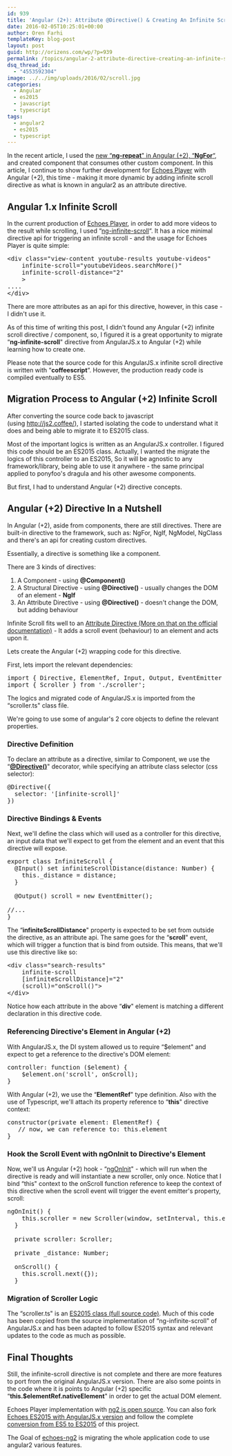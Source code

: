 ```yaml
---
id: 939
title: 'Angular (2+): Attribute @Directive() & Creating An Infinite Scroll Directive'
date: 2016-02-05T10:25:01+00:00
author: Oren Farhi 
templateKey: blog-post
layout: post
guid: http://orizens.com/wp/?p=939
permalink: /topics/angular-2-attribute-directive-creating-an-infinite-scroll-directive/
dsq_thread_id:
  - "4553592304"
image: ../../img/uploads/2016/02/scroll.jpg
categories:
  - Angular
  - es2015
  - javascript
  - typescript
tags:
  - angular2
  - es2015
  - typescript
---
```

In the recent article, I used the <a href="http://orizens.com/wp/topics/from-angular-1-x-ng-repeat-to-angular-2-ngfor-with-component/" target="_blank">new &#8220;<strong>ng-repeat</strong>" in Angular (+2), &#8220;<strong>NgFor</strong>&#8220;</a>, and created component that consumes other custom component. In this article, I continue to show further development for <a href="http://github.com/orizens/echoes-ng2" target="_blank">Echoes Player</a> with Angular (+2), this time - making it more dynamic by adding infinite scroll directive as what is known in angular2 as an attribute directive.<!--more-->

## Angular 1.x Infinite Scroll

In the current production of <a href="http://echotu.be" target="_blank">Echoes Player</a>, in order to add more videos to the result while scrolling, I used &#8220;<a href="https://sroze.github.io/ngInfiniteScroll/" target="_blank">ng-infinite-scroll</a>&#8220;. It has a nice minimal directive api for triggering an infinite scroll - and the usage for Echoes Player is quite simple:

<pre class="lang:default mark:2,3 decode:true ">&lt;div class="view-content youtube-results youtube-videos" 
	infinite-scroll="youtubeVideos.searchMore()" 
	infinite-scroll-distance="2"
	&gt;
....
&lt;/div&gt;</pre>

There are more attributes as an api for this directive, however, in this case - I didn't use it.

As of this time of writing this post, I didn't found any Angular (+2) infinite scroll directive / component, so, I figured it is a great opportunity to migrate &#8220;**ng-infinite-scroll**" directive from AngularJS.x to Angular (+2) while learning how to create one.

Please note that the source code for this AngularJS.x infinite scroll directive is written with &#8220;**coffeescript**&#8220;. However, the production ready code is compiled eventually to ES5.

## Migration Process to Angular (+2) Infinite Scroll

After converting the source code back to javascript (using <a href="http://js2.coffee/" target="_blank">http://js2.coffee/</a>), I started isolating the code to understand what it does and being able to migrate it to ES2015 class.

Most of the important logics is written as an AngularJS.x controller. I figured this code should be an ES2015 class. Actually, I wanted the migrate the logics of this controller to an ES2015, So it will be agnostic to any framework/library, being able to use it anywhere - the same principal applied to ponyfoo's dragula and his other awesome components.

But first, I had to understand Angular (+2) directive concepts.

## Angular (+2) Directive In a Nutshell

In Angular (+2), aside from components, there are still directives. There are built-in directive to the framework, such as: NgFor, NgIf, NgModel, NgClass and there's an api for creating custom directives.

Essentially, a directive is something like a component.

There are 3 kinds of directives:

  1. A Component - using **@Component()**
  2. A Structural Directive - using **@Directive()** - usually changes the DOM of an element - **NgIf**
  3. An Attribute Directive - using **@Directive()** - doesn't change the DOM, but adding behaviour

Infinite Scroll fits well to an <a href="https://angular.io/docs/ts/latest/guide/attribute-directives.html" target="_blank">Attribute Directive (More on that on the official documentation)</a> - It adds a scroll event (behaviour) to an element and acts upon it.

Lets create the Angular (+2) wrapping code for this directive.

First, lets import the relevant dependencies:

<pre class="lang:js decode:true  ">import { Directive, ElementRef, Input, Output, EventEmitter } from '@angular/core';
import { Scroller } from './scroller';</pre>

The logics and migrated code of AngularJS.x is imported from the &#8220;scroller.ts" class file.

We're going to use some of angular's 2 core objects to define the relevant properties.

### Directive Definition

To declare an attribute as a directive, similar to Component, we use the &#8220;**<a href="https://angular.io/docs/ts/latest/api/core/Directive-decorator.html" target="_blank">@Directive()</a>**" decorator, while specifying an attribute class selector (css selector):

<pre class="lang:default decode:true ">@Directive({
  selector: '[infinite-scroll]'
})</pre>

### Directive Bindings & Events

Next, we'll define the class which will used as a controller for this directive, an input data that we'll expect to get from the element and an event that this directive will expose.

<pre class="lang:js decode:true">export class InfiniteScroll {
  @Input() set infiniteScrollDistance(distance: Number) {
    this._distance = distance;
  }

  @Output() scroll = new EventEmitter();

//...
}</pre>

The &#8220;**infiniteScrollDistance**" property is expected to be set from outside the directive, as an attribute api. The same goes for the &#8220;**scroll**" event, which will trigger a function that is bind from outside. This means, that we'll use this directive like so:

<pre class="lang:default decode:true">&lt;div class="search-results"
    infinite-scroll
    [infiniteScrollDistance]="2"
    (scroll)="onScroll()"&gt;
&lt;/div&gt;</pre>

Notice how each attribute in the above &#8220;**div**" element is matching a different declaration in this directive code.

### Referencing Directive's Element in Angular (+2)

With AngularJS.x, the DI system allowed us to require &#8220;$element" and expect to get a reference to the directive's DOM element:

<pre class="lang:default decode:true ">controller: function ($element) {
	$element.on('scroll', onScroll);
}</pre>

With Angular (+2), we use the &#8220;**ElementRef**" type definition. Also with the use of Typescript, we'll attach its property reference to &#8220;**this**" directive context:

<pre class="lang:default decode:true ">constructor(private element: ElementRef) {
   // now, we can reference to: this.element
}</pre>

### Hook the Scroll Event with ngOnInit to Directive's Element

Now, we'll us Angular (+2) hook - &#8220;<a href="https://angular.io/docs/ts/latest/api/core/OnInit-interface.html" target="_blank">ngOnInit</a>" - which will run when the directive is ready and will instantiate a new scroller, only once. Notice that I bind &#8220;this" context to the onScroll function reference to keep the context of this directive when the scroll event will trigger the event emitter's property, scroll:

<pre class="lang:default decode:true ">ngOnInit() {
    this.scroller = new Scroller(window, setInterval, this.element, this.onScroll.bind(this), this._distance, {});
  }

  private scroller: Scroller;

  private _distance: Number;

  onScroll() {
    this.scroll.next({});
  }</pre>

### Migration of Scroller Logic

The &#8220;scroller.ts" is an <a href="https://github.com/orizens/angular2-infinite-scroll/blob/master/src/scroller.ts" target="_blank">ES2015 class (full source code)</a>. Much of this code has been copied from the source implementation of &#8220;ng-infinite-scroll" of AngularJS.x and has been adapted to follow ES2015 syntax and relevant updates to the code as much as possible.

## Final Thoughts

Still, the infinite-scroll directive is not complete and there are more features to port from the original AngularJS.x version. There are also some points in the code where it is points to Angular (+2) specific &#8220;**this.$elementRef.nativeElement**" in order to get the actual DOM element.

Echoes Player implementation with <a href="https://github.com/orizens/echoes-ng2" target="_blank">ng2 is open source</a>. You can also fork <a href="https://github.com/orizens/echoes/tree/es2015" target="_blank">Echoes ES2015 with AngularJS.x version</a> and follow the complete <a href="https://github.com/orizens/echoes/issues/84" target="_blank">conversion from ES5 to ES2015</a> of this project.

The Goal of <a href="http://github.com/orizens/echoes-ng2" target="_blank">echoes-ng2</a> is migrating the whole application code to use angular2 various features.